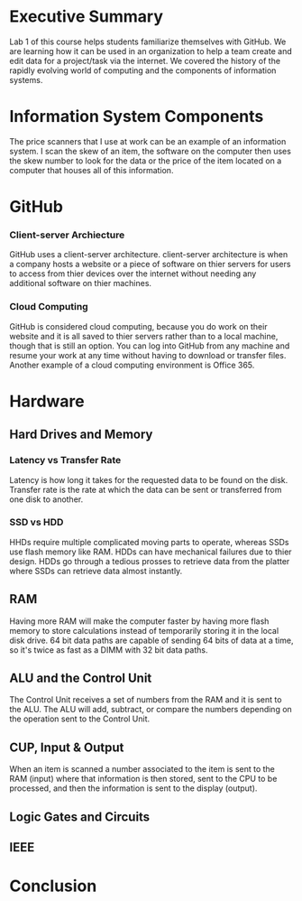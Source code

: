 # Executive Summary 
Lab 1 of this course helps students familiarize themselves with GitHub. We are learning how it can be used in an organization to help a team create and edit data for a project/task via the internet. We covered the history of the rapidly evolving world of computing and the components of information systems. 
# Information System Components
The price scanners that I use at work can be an example of an information system. I scan the skew of an item, the software on the computer then uses the skew number to look for the data or the price of the item located on a computer that houses all of this information. 
# GitHub
### Client-server Archiecture
GitHub uses a client-server architecture. client-server architecture is when a company hosts a website or a piece of software on thier servers for users to access from thier devices over the internet without needing any additional software on thier machines. 
### Cloud Computing
GitHub is considered cloud computing, because you do work on their website and it is all saved to thier servers rather than to a local machine, though that is still an option. You can log into GitHub from any machine and resume your work at any time without having to download or transfer files. Another example of a cloud computing environment is Office 365. 
# Hardware
## Hard Drives and Memory
### Latency vs Transfer Rate
Latency is how long it takes for the requested data to be found on the disk. Transfer rate is the rate at which the data can be sent or transferred from one disk to another. 
### SSD vs HDD
HHDs require multiple complicated moving parts to operate, whereas SSDs use flash memory like RAM. HDDs can have mechanical failures due to thier design. HDDs go through a tedious prosses to retrieve data from the platter where SSDs can retrieve data almost instantly. 
## RAM
Having more RAM will make the computer faster by having more flash memory to store calculations instead of temporarily storing it in the local disk drive. 
64 bit data paths are capable of sending 64 bits of data at a time, so it's twice as fast as a DIMM with 32 bit data paths.
## ALU and the Control Unit
The Control Unit receives a set of numbers from the RAM and it is sent to the ALU. The ALU will add, subtract, or compare the numbers depending on the operation sent to the Control Unit. 
## CUP, Input & Output
When an item is scanned a number associated to the item is sent to the RAM (input) where that information is then stored, sent to the CPU to be processed, and then the information is sent to the display (output). 
## Logic Gates and Circuits

## IEEE

# Conclusion
